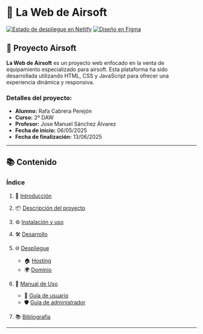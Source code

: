 # 🚀 **La Web de Airsoft**

[![Estado de despliegue en Netlify](https://api.netlify.com/api/v1/badges/3d452d7e-d770-495b-9964-3d564cdd20b5/deploy-status)](https://rekzsoft.netlify.app/)
[![Diseño en Figma](https://img.shields.io/badge/Figma-Design-blue)](https://www.figma.com/design/FGIQnyJD6Xh44elxzZylyM/Projecto-Airsoft)

## 📌 **Proyecto Airsoft**

**La Web de Airsoft** es un proyecto web enfocado en la venta de equipamiento especializado para airsoft. Esta plataforma ha sido desarrollada utilizando HTML, CSS y JavaScript para ofrecer una experiencia dinámica y responsiva.

### **Detalles del proyecto:**

* **Alumno:** Rafa Cabrera Perejón
* **Curso:** 2º DAW
* **Profesor:** Jose Manuel Sánchez Álvarez
* **Fecha de inicio:** 06/05/2025
* **Fecha de finalización:** 13/06/2025

---

## 📚 **Contenido**

### Índice

1. 📝 [Introducción](./Documentacion/introducción.md)

2. 📦 [Descripción del proyecto](./Documentacion/descripción-del-proyecto.md)

3. ⚙️ [Instalación y uso](./Documentacion/instalación-y-uso.md)

4. 🛠️ [Desarrollo](./Documentacion/desarrollo.md)

5. 🌐 [Despliegue](./Documentacion/despliegue.md)

    * 🏠 [Hosting](hosting)
    * 🌍 [Dominio](dominio)

6. 📖 [Manual de Uso](./Documentacion/manual-de-uso.md)

    * 👤 [Guía de usuario](guía-de-usuario)
    * 🛡️ [Guía de administrador](guía-de-administrador)

7. 📚 [Bibliografía](./Documentacion/bibliografía.md)

---
